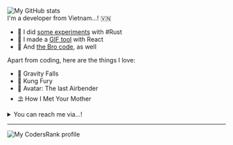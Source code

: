 ![My GitHub stats](https://github-readme-stats.vercel.app/api?username=hoangph271&show_icons=true&theme=nord)  
I'm a developer from Vietnam...! 🇻🇳

- 🦀 I did [some experiments](https://github.com/hoangph271/launcher) with #Rust
- 🌟 I made a [GIF tool](https://github.com/hoangph271/gallereasy) with React
- 📜 And [the Bro code](https://github.com/hoangph271/the_bro_code), as well

Apart from coding, here are the things I love:

- 🦄 Gravity Falls
- 👟 Kung Fury
- 🌊 Avatar: The last Airbender
- ⛱ How I Met Your Mother

<details>
  <summary>You can reach me via...!</summary>
  
  - [Skype](https://join.skype.com/invite/fCJAQbUbIXft)
  - [Facebook](https://fb.com/hoangph271)
  - [Email](mailto:hoangph271@gmail.com)
</details>

---
![My CodersRank profile](https://cr-ss-service.azurewebsites.net/api/ScreenShot?widget=summary&username=hoangph271&branding=false)
